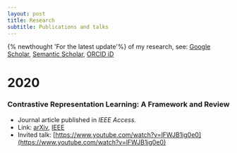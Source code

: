 ```yaml
---
layout: post
title: Research
subtitle: Publications and talks
---
```

{% newthought 'For the latest update'%} of my research, see: [Google Scholar](https://scholar.google.com/citations?user=vkQF1egAAAAJ), [Semantic Scholar](https://www.semanticscholar.org/author/Phuc-H.-Le-Khac/1994194269), [ORCID iD](https://orcid.org/0000-0002-0504-5844)

# 2020

### Contrastive Representation Learning: A Framework and Review
- Journal article published in _IEEE Access_.
- Link: [arXiv](https://arxiv.org/abs/2010.05113), [IEEE](https://ieeexplore.ieee.org/document/9226466)
- Invited talk: [https://www.youtube.com/watch?v=lFWJB1ig0e0](https://www.youtube.com/watch?v=lFWJB1ig0e0)
